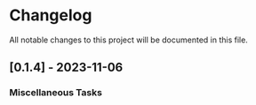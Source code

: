 # Changelog

All notable changes to this project will be documented in this file.

<!-- generated by git-cliff -->
## [0.1.4] - 2023-11-06

### Miscellaneous Tasks

<!-- generated by git-cliff -->
